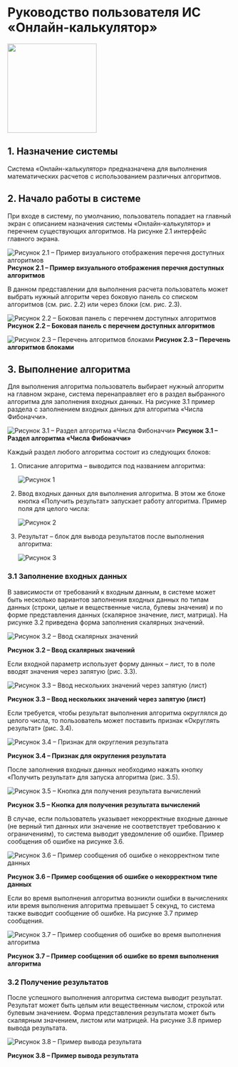 # Руководство пользователя ИС «Онлайн-калькулятор»

<img src="https://github.com/OMMAT-HSE/.github/blob/master/images/algoscalc_logo.jpg" width="200">

## 1. Назначение системы
Система «Онлайн-калькулятор» предназначена для выполнения математических расчетов с использованием различных алгоритмов.
## 2. Начало работы в системе
При входе в систему, по умолчанию, пользователь попадает на главный экран с описанием назначения системы «Онлайн-калькулятор» и перечнем существующих алгоритмов. На рисунке 2.1 интерфейс главного экрана.

![Рисунок 2.1 – Пример визуального отображения перечня доступных алгоритмов](https://github.com/OMMAT-HSE/algoscalc-docs/blob/Prod/images/rp_2_1.png)
**Рисунок 2.1 – Пример визуального отображения перечня доступных алгоритмов**

В данном представлении для выполнения расчета пользователь может выбрать нужный алгоритм через боковую панель со списком алгоритмов (см. рис. 2.2) или через блоки (см. рис. 2.3).

![Рисунок 2.2 – Боковая панель с перечнем доступных алгоритмов](https://github.com/OMMAT-HSE/algoscalc-docs/blob/Prod/images/rp_2_2.png)
**Рисунок 2.2 – Боковая панель с перечнем доступных алгоритмов**

![Рисунок 2.3 – Перечень алгоритмов блоками](https://github.com/OMMAT-HSE/algoscalc-docs/blob/Prod/images/rp_2_3.png)
**Рисунок 2.3 – Перечень алгоритмов блоками**

## 3. Выполнение алгоритма
Для выполнения алгоритма пользователь выбирает нужный алгоритм на главном экране, система перенаправляет его в раздел выбранного алгоритма для заполнения входных данных. На рисунке 3.1 пример раздела с заполнением входных данных для алгоритма «Числа Фибоначчи».

![Рисунок 3.1 – Раздел алгоритма «Числа Фибоначчи»](https://github.com/OMMAT-HSE/algoscalc-docs/blob/Prod/images/rp_3_1.png)
**Рисунок 3.1 – Раздел алгоритма «Числа Фибоначчи»**

Каждый раздел любого алгоритма состоит из следующих блоков:
1. Описание алгоритма – выводится под названием алгоритма:

    ![Рисунок 1](https://github.com/OMMAT-HSE/algoscalc-docs/blob/Prod/images/rp__1.png)

2. Ввод входных данных для выполнения алгоритма. В этом же блоке кнопка «Получить результат» запускает работу алгоритма. Пример поля для целого числа:

    ![Рисунок 2](https://github.com/OMMAT-HSE/algoscalc-docs/blob/Prod/images/rp__2.png)

3. Результат – блок для вывода результатов после выполнения алгоритма:

    ![Рисунок 3](https://github.com/OMMAT-HSE/algoscalc-docs/blob/Prod/images/rp__3.png)

### 3.1 Заполнение входных данных
В зависимости от требований к входным данным, в системе может быть несколько вариантов заполнения входных данных по типам данных (строки, целые и вещественные числа, булевы значения) и по форме представления данных (скалярное значение, лист, матрица). На рисунке 3.2 приведена форма заполнения скалярных значений.

![Рисунок 3.2 – Ввод скалярных значений](https://github.com/OMMAT-HSE/algoscalc-docs/blob/Prod/images/rp_3_2.png)

**Рисунок 3.2 – Ввод скалярных значений**

Если входной параметр использует форму данных – лист, то в поле вводят значения через запятую (рис. 3.3).

![Рисунок 3.3 – Ввод нескольких значений через запятую (лист)](https://github.com/OMMAT-HSE/algoscalc-docs/blob/Prod/images/rp_3_3.png)

**Рисунок 3.3 – Ввод нескольких значений через запятую (лист)**

Если требуется, чтобы результат выполнения алгоритма округлялся до целого числа, то пользователь может поставить признак «Округлять результат» (рис. 3.4).

![Рисунок 3.4 – Признак для округления результата](https://github.com/OMMAT-HSE/algoscalc-docs/blob/Prod/images/rp_3_4.png)

**Рисунок 3.4 – Признак для округления результата**

После заполнения входных данных необходимо нажать кнопку «Получить результат» для запуска алгоритма (рис. 3.5).

![Рисунок 3.5 – Кнопка для получения результата вычислений](https://github.com/OMMAT-HSE/algoscalc-docs/blob/Prod/images/rp_3_5.png)

**Рисунок 3.5 – Кнопка для получения результата вычислений**

В случае, если пользователь указывает некорректные входные данные (не верный тип данных или значение не соответствует требованию к ограничениям), то система выводит уведомление об ошибке. Пример сообщения об ошибке на рисунке 3.6.

![Рисунок 3.6 – Пример сообщения об ошибке о некорректном типе данных](https://github.com/OMMAT-HSE/algoscalc-docs/blob/Prod/images/rp_3_6.png)

**Рисунок 3.6 – Пример сообщения об ошибке о некорректном типе данных**

Если во время выполнения алгоритма возникли ошибки в вычислениях или время выполнения алгоритма превышает 5 секунд, то система также выводит сообщение об ошибке. На рисунке 3.7 пример сообщения.

![Рисунок 3.7 – Пример сообщения об ошибке во время выполнения алгоритма](https://github.com/OMMAT-HSE/algoscalc-docs/blob/Prod/images/rp_3_7.png)

**Рисунок 3.7 – Пример сообщения об ошибке во время выполнения алгоритма**

### 3.2 Получение результатов
После успешного выполнения алгоритма система выводит результат. Результат может быть целым или вещественным числом, строкой или булевым значением. Форма представления результата может быть скалярным значением, листом или матрицей. На рисунке 3.8 пример вывода результата.

![Рисунок 3.8 – Пример вывода результата](https://github.com/OMMAT-HSE/algoscalc-docs/blob/Prod/images/rp_3_8.png)

**Рисунок 3.8 – Пример вывода результата**
